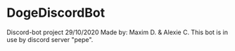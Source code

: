 # DogeDiscordBot
Discord-bot project 29/10/2020
Made by: Maxim D. & Alexie C.
This bot is in use by discord server "pepe".